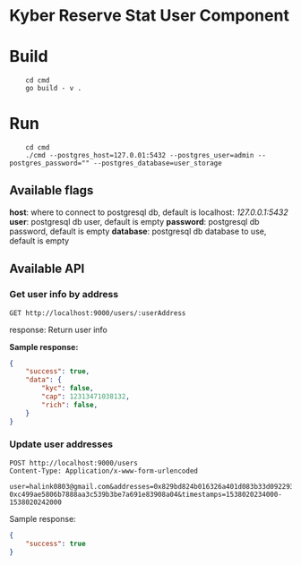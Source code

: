 # Kyber Reserve Stat User Component

# Build

```shell
    cd cmd
    go build - v .
```

# Run

```
    cd cmd
    ./cmd --postgres_host=127.0.01:5432 --postgres_user=admin --postgres_password="" --postgres_database=user_storage
```

## Available flags

**host**: where to connect to postgresql db, default is localhost: *127.0.0.1:5432*
**user**: postgresql db user, default is empty
**password**: postgresql db password, default is empty
**database**: postgresql db database to use, default is empty

## Available API

### Get user info by address

```http
GET http://localhost:9000/users/:userAddress
```

response: Return user info

**Sample response:**

```json
{
    "success": true,
    "data": {
        "kyc": false,
        "cap": 12313471038132,
        "rich": false,
    }
}
```

### Update user addresses

```http
POST http://localhost:9000/users
Content-Type: Application/x-www-form-urlencoded

user=halink0803@gmail.com&addresses=0x829bd824b016326a401d083b33d092293333a830-0xc499ae5806b7888aa3c539b3be7a691e83908a04&timestamps=1538020234000-1538020242000
```

Sample response:

```json
{
    "success": true
}
```